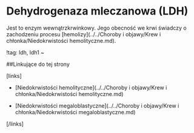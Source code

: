 # Dehydrogenaza mleczanowa (LDH)

Jest to enzym wewnątrzkrwinkowy. Jego obecność we krwi świadczy o zachodzeniu procesu [hemolizy](../../Choroby i objawy/Krew i chłonka/Niedokrwistości hemolityczne.md).



!tag: ldh, ldh1
~



##Linkujące do tej strony

[links]

- [Niedokrwistości hemolityczne](../../Choroby i objawy/Krew i chłonka/Niedokrwistości hemolityczne.md)

- [Niedokrwistości megaloblastyczne](../../Choroby i objawy/Krew i chłonka/Niedokrwistości megaloblastyczne.md)


[/links]

